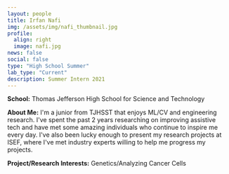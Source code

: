 ```yaml
---
layout: people
title: Irfan Nafi
img: /assets/img/nafi_thumbnail.jpg
profile:
  align: right
  image: nafi.jpg
news: false
social: false
type: "High School Summer"
lab_type: "Current"
description: Summer Intern 2021
---
```


**School:** Thomas Jefferson High School for Science and Technology

**About Me:**
I'm a junior from TJHSST that enjoys ML/CV and engineering research. I've spent the past 2 years researching on improving assistive tech and have met some amazing individuals who continue to inspire me every day. I've also been lucky enough to present my research projects at ISEF, where I've met industry experts willing to help me progress my projects.

**Project/Research Interests:**
Genetics/Analyzing Cancer Cells
